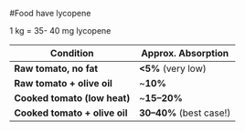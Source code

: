 #Food 
have lycopene

1 kg = 35- 40 mg lycopene

|Condition|Approx. Absorption|
|---|---|
|**Raw tomato, no fat**|**<5%** (very low)|
|**Raw tomato + olive oil**|~**10%**|
|**Cooked tomato (low heat)**|~**15–20%**|
|**Cooked tomato + olive oil**|**30–40%** (best case!)|
